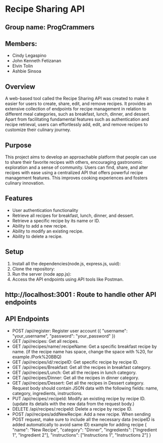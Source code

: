 # Recipe Sharing API
## Group name: ProgCrammers

## Members:
-	Cindy Legaspino
-	John Kenneth Fetizanan
-	Elvin Tolin
-	Ashbie Sinsoa
## Overview
A web-based tool called the Recipe Sharing API was created to make it easier for users to create, share, edit, and remove recipes. It provides an extensive collection of endpoints for recipe management in relation to different meal categories, such as breakfast, lunch, dinner, and dessert. Apart from facilitating fundamental features such as authentication and recipe retrieval, users can effortlessly add, edit, and remove recipes to customize their culinary journey.
## Purpose
This project aims to develop an approachable platform that people can use to share their favorite recipes with others, encouraging gastronomic exploration and a sense of community. Users can find, share, and alter recipes with ease using a centralized API that offers powerful recipe management features. This improves cooking experiences and fosters culinary innovation. 



## Features
-	User authentication functionality
-	Retrieve all recipes for breakfast, lunch, dinner, and dessert. 
-	Retrieve a specific recipe by its name or ID.
-	Ability to add a new recipe.
-	Ability to modify an existing recipe.
-	Ability to delete a recipe.

## Setup
1.	Install all the dependencies(node.js, express.js, uuid):
2.	Clone the repository:
3.	Run the server (node app.js):
4.	Access the API endpoints using API tools like Postman.
## http://localhost:3001 : Route to handle other API endpoints
## API Endpoints
- POST /api/register: Register user account
({
    "username": "your_username",
    "password": "your_password"
})
-	GET /api/recipes: Get all recipes.
-	GET /api/recipes/name/:recipeName:  Get a specific breakfast recipe by name.
(if the recipe name has space, change the space with %20, for example /Pork%20BBQ)
-	GET /api/recipes/id/:recipeID: Get specific recipe by recipe ID.
-	GET /api/recipes/Breakfast: Get all the recipes in breakfast category.
-	GET /api/recipes/Lunch: Get all the recipes in lunch category.
-	GET /api/recipes/Dinner: Get all the recipes in dinner category.
-	GET /api/recipes/Dessert: Get all the recipes in Dessert category.
Request body should contain JSON data with the following fields: name, category, ingredients, instructions.
-	PUT /api/recipes/:recipeId: Modify an existing recipe by recipe ID.
(update its details with the new data from the request body.)
-	DELETE /api/recipes/:recipeId: Delete a recipe by recipe ID.
-	POST /api/recipes/addNewRecipe: Add a new recipe.
When sending POST request, make sure to include all the necessary data (recipeID is added automatically to avoid same ID)
example for adding recipe
{
  "name": "New Recipe",
  "category": "Dinner",
  "ingredients": ["Ingredient 1", "Ingredient 2"],
  "instructions": ["Instructions 1", "Instructions 2"]
}

